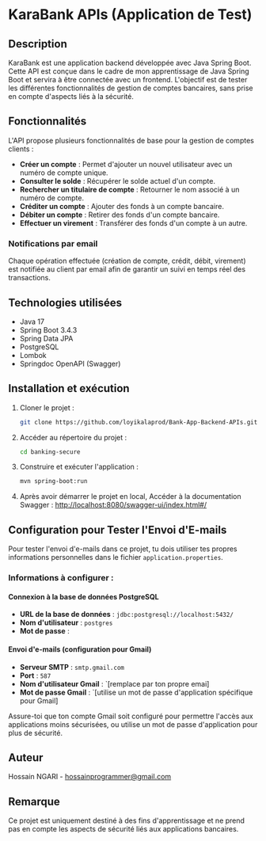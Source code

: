 # KaraBank APIs (Application de Test)

## Description
KaraBank est une application backend développée avec Java Spring Boot. Cette API est conçue dans le cadre de mon apprentissage de Java Spring Boot et servira à être connectée avec un frontend. L'objectif est de tester les différentes fonctionnalités de gestion de comptes bancaires, sans prise en compte d'aspects liés à la sécurité.

## Fonctionnalités
L'API propose plusieurs fonctionnalités de base pour la gestion de comptes clients :
- **Créer un compte** : Permet d'ajouter un nouvel utilisateur avec un numéro de compte unique.
- **Consulter le solde** : Récupérer le solde actuel d'un compte.
- **Rechercher un titulaire de compte** : Retourner le nom associé à un numéro de compte.
- **Créditer un compte** : Ajouter des fonds à un compte bancaire.
- **Débiter un compte** : Retirer des fonds d'un compte bancaire.
- **Effectuer un virement** : Transférer des fonds d'un compte à un autre.

### Notifications par email
Chaque opération effectuée (création de compte, crédit, débit, virement) est notifiée au client par email afin de garantir un suivi en temps réel des transactions.

## Technologies utilisées
- Java 17
- Spring Boot 3.4.3
- Spring Data JPA
- PostgreSQL
- Lombok
- Springdoc OpenAPI (Swagger)

## Installation et exécution
1. Cloner le projet :
   ```sh
   git clone https://github.com/loyikalaprod/Bank-App-Backend-APIs.git
   ```
2. Accéder au répertoire du projet :
   ```sh
   cd banking-secure
   ```
3. Construire et exécuter l'application :
   ```sh
   mvn spring-boot:run
   ```
4. Après avoir démarrer le projet en local, Accéder à la documentation Swagger :
   [http://localhost:8080/swagger-ui/index.html#/](http://localhost:8080/swagger-ui/index.html#/)

## Configuration pour Tester l'Envoi d'E-mails

Pour tester l'envoi d'e-mails dans ce projet, tu dois utiliser tes propres informations personnelles dans le fichier `application.properties`.

### Informations à configurer :
#### Connexion à la base de données PostgreSQL
- **URL de la base de données** : `jdbc:postgresql://localhost:5432/`
- **Nom d'utilisateur** : `postgres`
- **Mot de passe** : 

#### Envoi d'e-mails (configuration pour Gmail)
- **Serveur SMTP** : `smtp.gmail.com`
- **Port** : `587`
- **Nom d'utilisateur Gmail** : `[remplace par ton propre emai]
- **Mot de passe Gmail** : `[utilise un mot de passe d'application spécifique pour Gmail]

Assure-toi que ton compte Gmail soit configuré pour permettre l'accès aux applications moins sécurisées, ou utilise un mot de passe d'application pour plus de sécurité.


## Auteur
Hossain NGARI - hossainprogrammer@gmail.com

## Remarque
Ce projet est uniquement destiné à des fins d'apprentissage et ne prend pas en compte les aspects de sécurité liés aux applications bancaires.

